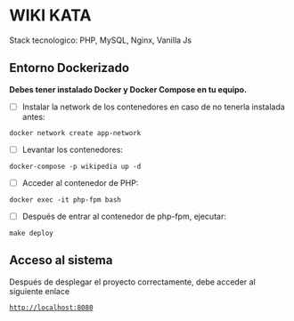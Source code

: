 # WIKI KATA

Stack tecnologico: PHP, MySQL, Nginx, Vanilla Js

## Entorno Dockerizado

**Debes tener instalado Docker y Docker Compose en tu equipo.**

- [ ] Instalar la network de los contenedores en caso de no tenerla instalada antes:

```shell
docker network create app-network
```

- [ ] Levantar los contenedores:

```shell
docker-compose -p wikipedia up -d
```

- [ ] Acceder al contenedor de PHP:

```shell
docker exec -it php-fpm bash 
```

- [ ] Después de entrar al contenedor de php-fpm, ejecutar:

```shell
make deploy
```

## Acceso al sistema

Después de desplegar el proyecto correctamente, debe acceder al siguiente enlace

[`http://localhost:8080`](http://localhost:8080)
